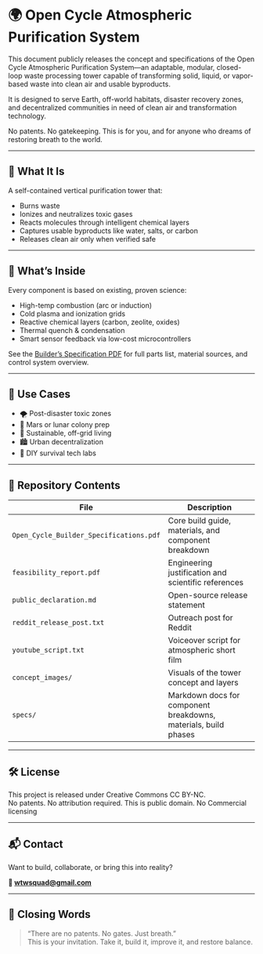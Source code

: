 # 🌍 Open Cycle Atmospheric Purification System

This document publicly releases the concept and specifications of the Open Cycle Atmospheric Purification System—an adaptable, modular, closed-loop waste processing tower capable of transforming solid, liquid, or vapor-based waste into clean air and usable byproducts.

It is designed to serve Earth, off-world habitats, disaster recovery zones, and decentralized communities in need of clean air and transformation technology.

No patents. No gatekeeping. This is for you, and for anyone who dreams of restoring breath to the world.

---

## 🔧 What It Is

A self-contained vertical purification tower that:
- Burns waste
- Ionizes and neutralizes toxic gases
- Reacts molecules through intelligent chemical layers
- Captures usable byproducts like water, salts, or carbon
- Releases clean air only when verified safe

---

## 🧪 What’s Inside

Every component is based on existing, proven science:
- High-temp combustion (arc or induction)
- Cold plasma and ionization grids
- Reactive chemical layers (carbon, zeolite, oxides)
- Thermal quench & condensation
- Smart sensor feedback via low-cost microcontrollers

See the [Builder’s Specification PDF](./Open_Cycle_Builder_Specifications.pdf) for full parts list, material sources, and control system overview.

---

## 🚀 Use Cases

- 🌪️ Post-disaster toxic zones
- 🌌 Mars or lunar colony prep
- 🧱 Sustainable, off-grid living
- 🏙️ Urban decentralization
- 🧪 DIY survival tech labs

---

## 📂 Repository Contents

| File | Description |
|------|-------------|
| `Open_Cycle_Builder_Specifications.pdf` | Core build guide, materials, and component breakdown |
| `feasibility_report.pdf` | Engineering justification and scientific references |
| `public_declaration.md` | Open-source release statement |
| `reddit_release_post.txt` | Outreach post for Reddit |
| `youtube_script.txt` | Voiceover script for atmospheric short film |
| `concept_images/` | Visuals of the tower concept and layers |
| `specs/` | Markdown docs for component breakdowns, materials, build phases |

---

## 🛠️ License

This project is released under Creative Commons CC BY-NC.  
No patents. No attribution required. This is public domain. No Commercial licensing

---

## 📬 Contact

Want to build, collaborate, or bring this into reality?

**📧 wtwsquad@gmail.com**

---

## 🙌 Closing Words

> “There are no patents. No gates. Just breath.”  
> This is your invitation. Take it, build it, improve it, and restore balance.
